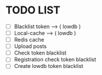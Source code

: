 # TODO LIST
- [ ] Blacklist token --> ( lowdb )
- [ ] Local-cache --> ( lowdb ) 	
- [ ] Redis cache
- [ ] Upload posts
- [ ] Check token blacklist
- [ ] Registration check token blacklist
- [ ] Create lowdb token blacklist
